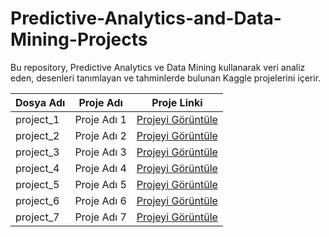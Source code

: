 # Predictive-Analytics-and-Data-Mining-Projects

Bu repository, Predictive Analytics ve Data Mining kullanarak veri analiz eden, desenleri tanımlayan ve tahminlerde bulunan Kaggle projelerini içerir.

<div align="center">

| Dosya Adı | Proje Adı | Proje Linki |
|-----------|-----------|-------------|
| project_1 | Proje Adı 1 | [Projeyi Görüntüle](#) |
| project_2 | Proje Adı 2 | [Projeyi Görüntüle](#) |
| project_3 | Proje Adı 3 | [Projeyi Görüntüle](#) |
| project_4 | Proje Adı 4 | [Projeyi Görüntüle](#) |
| project_5 | Proje Adı 5 | [Projeyi Görüntüle](#) |
| project_6 | Proje Adı 6 | [Projeyi Görüntüle](#) |
| project_7 | Proje Adı 7 | [Projeyi Görüntüle](#) |

</div>
